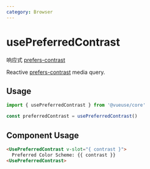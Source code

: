 ```yaml
---
category: Browser
---
```


# usePreferredContrast

响应式 [prefers-contrast](https://developer.mozilla.org/en-US/docs/Web/CSS/@media/prefers-contrast) 

Reactive [prefers-contrast](https://developer.mozilla.org/en-US/docs/Web/CSS/@media/prefers-contrast) media query.

## Usage

```js
import { usePreferredContrast } from '@vueuse/core'

const preferredContrast = usePreferredContrast()
```

## Component Usage

```html
<UsePreferredContrast v-slot="{ contrast }">
  Preferred Color Scheme: {{ contrast }}
<UsePreferredContrast>
```
